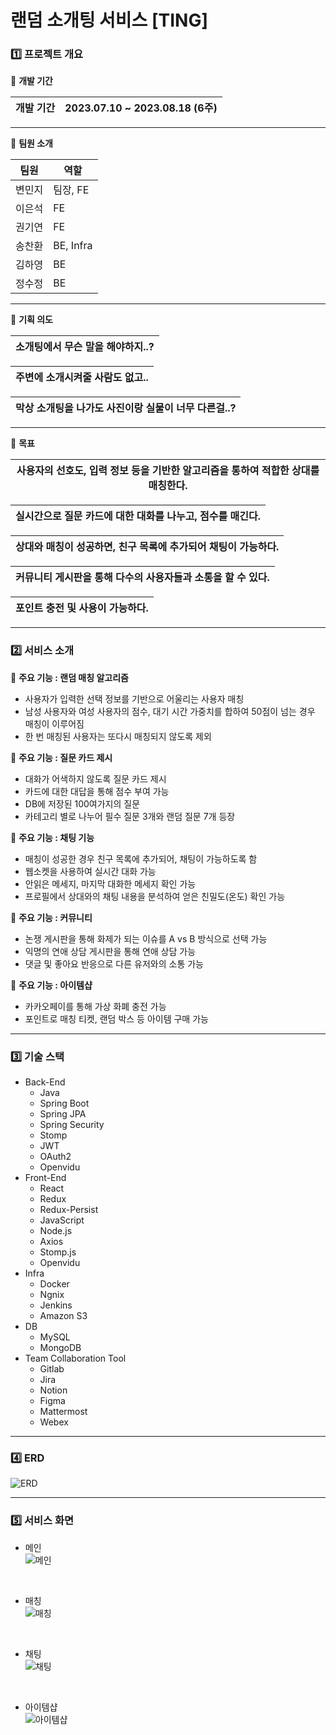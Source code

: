 # 랜덤 소개팅 서비스 [TING]


### 1️⃣ 프로젝트 개요



📌 **개발 기간**

| 개발 기간 | 2023.07.10 ~ 2023.08.18 (6주)
| --- | --- |

---

📌 **팀원 소개**

| 팀원 | 역할 | 
| --- | --- |
| 변민지 | 팀장, FE |
| 이은석 | FE |
| 권기연 | FE |
| 송찬환 | BE, Infra |
| 김하영 | BE |
| 정수정 | BE |

---

📌 **기획 의도**

| 소개팅에서 무슨 말을 해야하지..? |
| --- |

| 주변에 소개시켜줄 사람도 없고.. |
| --- |

| 막상 소개팅을 나가도 사진이랑 실물이 너무 다른걸..? |
| --- |

---

📌 **목표**

| 사용자의 선호도, 입력 정보 등을 기반한 알고리즘을 통하여 적합한 상대를 매칭한다. |
| --- |

| 실시간으로 질문 카드에 대한 대화를 나누고, 점수를 매긴다. |
| --- |

| 상대와 매칭이 성공하면, 친구 목록에 추가되어 채팅이 가능하다. |
| --- |

| 커뮤니티 게시판을 통해 다수의 사용자들과 소통을 할 수 있다. |
| --- |

| 포인트 충전 및 사용이 가능하다. |
| --- |

---


### 2️⃣ 서비스 소개

📌 **주요 기능 : 랜덤 매칭 알고리즘**

- 사용자가 입력한 선택 정보를 기반으로 어울리는 사용자 매칭
- 남성 사용자와 여성 사용자의 점수, 대기 시간 가중치를 합하여 50점이 넘는 경우 매칭이 이루어짐
- 한 번 매칭된 사용자는 또다시 매칭되지 않도록 제외

📌 **주요 기능 : 질문 카드 제시**

- 대화가 어색하지 않도록 질문 카드 제시
- 카드에 대한 대답을 통해 점수 부여 가능
- DB에 저장된 100여가지의 질문
- 카테고리 별로 나누어 필수 질문 3개와 랜덤 질문 7개 등장

📌 **주요 기능 : 채팅 기능**

- 매칭이 성공한 경우 친구 목록에 추가되어, 채팅이 가능하도록 함
- 웹소켓을 사용하여 실시간 대화 가능
- 안읽은 메세지, 마지막 대화한 메세지 확인 가능
- 프로필에서 상대와의 채팅 내용을 분석하여 얻은 친밀도(온도) 확인 가능

📌 **주요 기능 : 커뮤니티**

- 논쟁 게시판을 통해 화제가 되는 이슈를 A vs B 방식으로 선택 가능
- 익명의 연애 상담 게시판을 통해 연애 상담 가능
- 댓글 및 좋아요 반응으로 다른 유저와의 소통 가능

📌 **주요 기능 : 아이템샵**

- 카카오페이를 통해 가상 화폐 충전 가능
- 포인트로 매칭 티켓, 랜덤 박스 등 아이템 구매 가능



---

### 3️⃣ 기술 스택

- Back-End
  - Java
  - Spring Boot
  - Spring JPA
  - Spring Security
  - Stomp
  - JWT
  - OAuth2
  - Openvidu
- Front-End
  - React
  - Redux
  - Redux-Persist
  - JavaScript
  - Node.js
  - Axios
  - Stomp.js
  - Openvidu
- Infra
  - Docker
  - Ngnix
  - Jenkins
  - Amazon S3
- DB
  - MySQL
  - MongoDB
- Team Collaboration Tool
  - Gitlab
  - Jira
  - Notion
  - Figma
  - Mattermost
  - Webex


---


### 4️⃣ ERD

![ERD](img/ERD.png)

---

### 5️⃣ 서비스 화면

- 메인<br>
![메인](img/main.png)
<br>

- 매칭<br>
![매칭](img/matching.png)
<br>

- 채팅<br>
![채팅](img/chat.png)
<br>

- 아이템샵<br>
![아이템샵](img/item.png)
<br>
